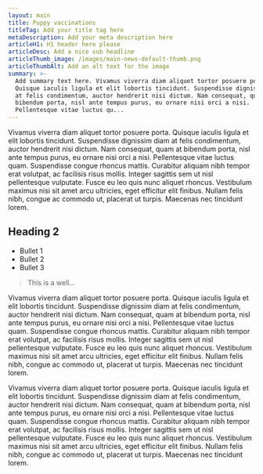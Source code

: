 ```yaml
---
layout: main
title: Puppy vaccinations
titleTag: Add your title tag here
metaDescription: Add your meta description here
articleH1: H1 header here please
articleDesc: Add a nice sub headline
articleThumb_image: /images/main-news-default-thumb.png
articleThumbAlt: Add an alt text for the image
summary: >-
  Add summary text here. Vivamus viverra diam aliquet tortor posuere porta.
  Quisque iaculis ligula et elit lobortis tincidunt. Suspendisse dignissim diam
  at felis condimentum, auctor hendrerit nisi dictum. Nam consequat, quam at
  bibendum porta, nisl ante tempus purus, eu ornare nisi orci a nisi.
  Pellentesque vitae luctus qu...
---
```


Vivamus viverra diam aliquet tortor posuere porta. Quisque iaculis ligula et elit lobortis tincidunt. Suspendisse dignissim diam at felis condimentum, auctor hendrerit nisi dictum. Nam consequat, quam at bibendum porta, nisl ante tempus purus, eu ornare nisi orci a nisi. Pellentesque vitae luctus quam. Suspendisse congue rhoncus mattis. Curabitur aliquam nibh tempor erat volutpat, ac facilisis risus mollis. Integer sagittis sem ut nisl pellentesque vulputate. Fusce eu leo quis nunc aliquet rhoncus. Vestibulum maximus nisi sit amet arcu ultricies, eget efficitur elit finibus. Nullam felis nibh, congue ac commodo ut, placerat ut turpis. Maecenas nec tincidunt lorem.

## Heading 2

* Bullet 1
* Bullet 2
* Bullet 3

> This is a well...

Vivamus viverra diam aliquet tortor posuere porta. Quisque iaculis ligula et elit lobortis tincidunt. Suspendisse dignissim diam at felis condimentum, auctor hendrerit nisi dictum. Nam consequat, quam at bibendum porta, nisl ante tempus purus, eu ornare nisi orci a nisi. Pellentesque vitae luctus quam. Suspendisse congue rhoncus mattis. Curabitur aliquam nibh tempor erat volutpat, ac facilisis risus mollis. Integer sagittis sem ut nisl pellentesque vulputate. Fusce eu leo quis nunc aliquet rhoncus. Vestibulum maximus nisi sit amet arcu ultricies, eget efficitur elit finibus. Nullam felis nibh, congue ac commodo ut, placerat ut turpis. Maecenas nec tincidunt lorem.

Vivamus viverra diam aliquet tortor posuere porta. Quisque iaculis ligula et elit lobortis tincidunt. Suspendisse dignissim diam at felis condimentum, auctor hendrerit nisi dictum. Nam consequat, quam at bibendum porta, nisl ante tempus purus, eu ornare nisi orci a nisi. Pellentesque vitae luctus quam. Suspendisse congue rhoncus mattis. Curabitur aliquam nibh tempor erat volutpat, ac facilisis risus mollis. Integer sagittis sem ut nisl pellentesque vulputate. Fusce eu leo quis nunc aliquet rhoncus. Vestibulum maximus nisi sit amet arcu ultricies, eget efficitur elit finibus. Nullam felis nibh, congue ac commodo ut, placerat ut turpis. Maecenas nec tincidunt lorem.
